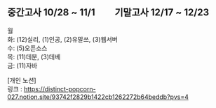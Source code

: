 ## 중간고사 10/28 ~ 11/1 &nbsp;&nbsp;&nbsp;&nbsp;&nbsp;&nbsp;&nbsp; 기말고사 12/17 ~ 12/23
월 <br>
화: (12)실리, (1)인공, (2)유말쓰, (3)웹서버 <br>
수: (5)오픈소스<br>
목: (11)데분, (3)데베<br>
금: (11)자바<br>

[개인 노션] <br>
링크 : <https://distinct-popcorn-027.notion.site/93742f2829b1422cb1262272b64beddb?pvs=4>
